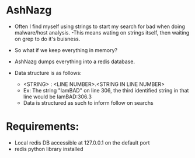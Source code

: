 # AshNazg

- Often I find myself using strings to start my search for bad when doing malware/host analysis.
-This means wating on strings itself, then waiting on grep to do it's buisness.
- So what if we keep everything in memory?

- AshNazg dumps everything into a redis database.
- Data structure is as follows:
  - \<STRING> : \<LINE NUMBER\>.\<STRING IN LINE NUMBER\>
  - Ex: The string "IamBAD" on line 306, the third identified string in that line would be IamBAD:306.3
  - Data is structured as such to inform follow on searchs

# Requirements:
- Local redis DB accessible at 127.0.0.1 on the default port
- redis python library installed
